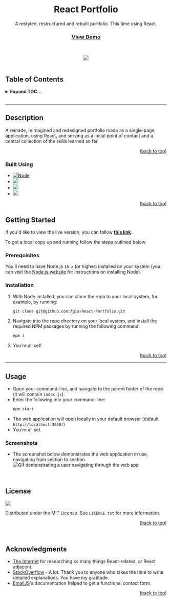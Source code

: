 <div align="center">

<h1 align="center">React Portfolio</h1>

  <p align="center">
    A restyled, restructured and rebuilt portfolio. This time using React. 
    <br />
    <h3><a href="https://agia.github.io/React-Portfolio/"><strong>View Demo</strong></a></h3>
    <br />
  </p>

  <img src="https://img.shields.io/static/v1?label=LICENSE&message=MIT&color=orange&style=for-the-badge" />
</div>

<br />

## Table of Contents
<details>
  <summary><strong>Expand TOC...</strong></summary>
  <ol>
    <li>
      <a href="#description">Description</a>
      <ul>
        <li><a href="#built-using">Built Using</a></li>
      </ul>
    </li>
    <li>
      <a href="#getting-started">Getting Started</a>
      <ul>
        <li><a href="#prerequisites">Prerequisites</a></li>
        <li><a href="#installation">Installation</a></li>
      </ul>
    </li>
    <li><a href="#usage">Usage</a></li>
    <li><a href="#license">License</a></li>
    <li><a href="#acknowledgments">Acknowledgments</a></li>
  </ol>
</details>
<br />
<hr />

## Description

A remade, reimagined and redesigned portfolio made as a single-page application, using React, and serving as a initial point of contact and a central collection of the skills learned so far.

<p align="right">(<a href="#readme-top">back to top</a>)</p>

### Built Using

* [![Node][Node.js]][Node-url]
* <img src="https://img.shields.io/badge/react-dodgerblue?style=for-the-badge&logo=react&logoColor=white" />
* <img src="https://img.shields.io/badge/npm-ff0000?style=for-the-badge&logo=npm&logoColor=white" />
* <img src="https://img.shields.io/badge/jest-blue?style=for-the-badge&logo=npm&logoColor=white" />


<p align="right">(<a href="#table-of-contents">back to top</a>)</p>


## Getting Started

If you'd like to view the live version, you can follow [**this link**](https://agia.github.io/React-Portfolio/).

To get a local copy up and running follow the steps outlined below.

### Prerequisites

You'll need to have Node.js `18.x` (or higher) installed on your system (you can visit the [Node.js website](https://nodejs.org/en/) for instructions on installing Node).


### Installation

1. With Node installed, you can clone the repo to your local system, for example, by running:
    ```sh
    git clone git@github.com:Agia/React-Portfolio.git
    ```
2. Navigate into the repo directory on your local system, and install the required NPM packages by running the following command:
    ```sh
    npm i
    ```
3. You're all set!

<p align="right">(<a href="#table-of-contents">back to top</a>)</p>

<hr/>

## Usage

- Open your command-line, and navigate to the parent folder of the repo (it will contain `index.js`).
- Enter the following into your command-line:
    ```sh
    npm start
    ```
- The web application will open locally in your default browser (default `http://localhost:3000/`)
- You're all set.

### Screenshots

- The screenshot below demonstrates the web application in use, navigating from section to section.
![Gif demonstrating a user navigating through the web app](./src/assets/img/screenshots/react-portfolio.gif)

<br/>

## License
<img src="https://img.shields.io/static/v1?label=LICENSE&message=MIT&color=orange&style=for-the-badge" />

Distributed under the MIT License. See `LICENSE.txt` for more information.

<p align="right">(<a href="#table-of-contents">back to top</a>)</p>

<br/>

## Acknowledgments

* [The Internet](https://startpage.com) for researching so many things React-related, or React adjacent.
* [StackOverflow](https://stackoverflow.com) - A lot. Thank you to anyone who takes the time to write detailed explanations. You have my gratitude.
* [EmailJS](https://emailjs.com)'s documentation helped to get a functional contact form.

<p align="right">(<a href="#table-of-contents">back to top</a>)</p>



<!-- MARKDOWN LINKS & IMAGES -->
[Node.js]: https://img.shields.io/badge/node.js-000000?style=for-the-badge&logo=nodedotjs&logoColor=white
[Node-url]: https://nodejs.org
